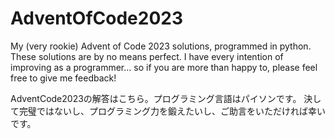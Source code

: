 # AdventOfCode2023
My (very rookie) Advent of Code 2023 solutions, programmed in python.
These solutions are by no means perfect.
I have every intention of improving as a programmer...
so if you are more than happy to, please feel free to give me feedback!

AdventCode2023の解答はこちら。プログラミング言語はパイソンです。
決して完璧ではないし、プログラミング力を鍛えたいし、ご助言をいただければ幸いです。

